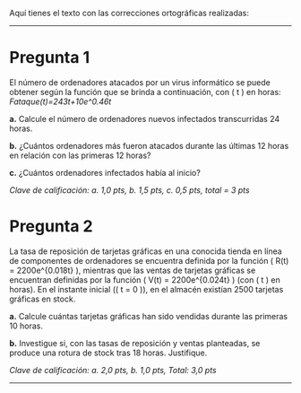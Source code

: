 Aquí tienes el texto con las correcciones ortográficas realizadas:

---

# Pregunta 1

El número de ordenadores atacados por un virus informático se puede obtener según la función que se brinda a continuación, con \( t \) en horas:
*Fataque(t)=243t+10e^0.46t*

**a.** Calcule el número de ordenadores nuevos infectados transcurridas 24 horas.

**b.** ¿Cuántos ordenadores más fueron atacados durante las últimas 12 horas en relación con las primeras 12 horas?

**c.** ¿Cuántos ordenadores infectados había al inicio?

*Clave de calificación: a. 1,0 pts, b. 1,5 pts, c. 0,5 pts, total = 3 pts*

# Pregunta 2

La tasa de reposición de tarjetas gráficas en una conocida tienda en línea de componentes de ordenadores se encuentra definida por la función \( R(t) = 2200e^{0.018t} \), mientras que las ventas de tarjetas gráficas se encuentran definidas por la función \( V(t) = 2200e^{0.024t} \) (con \( t \) en horas). En el instante inicial (\( t = 0 \)), en el almacén existían 2500 tarjetas gráficas en stock.

**a.** Calcule cuántas tarjetas gráficas han sido vendidas durante las primeras 10 horas.

**b.** Investigue si, con las tasas de reposición y ventas planteadas, se produce una rotura de stock tras 18 horas. Justifique.

*Clave de calificación: a. 2,0 pts, b. 1,0 pts, Total: 3,0 pts*

--- 
